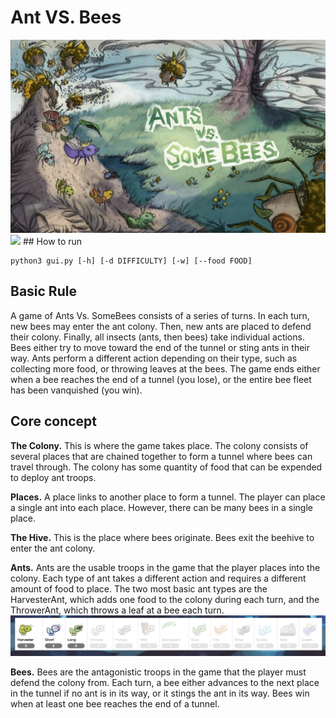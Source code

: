 # Ant VS. Bees
<img src="antvsbee-mainpage.png">
<img src="screenshoot.png">
## How to run

```
python3 gui.py [-h] [-d DIFFICULTY] [-w] [--food FOOD]
```
## Basic Rule
A game of Ants Vs. SomeBees consists of a series of turns. In each turn, new bees may enter the ant colony. Then, new ants are placed to defend their colony. Finally, all insects (ants, then bees) take individual actions. Bees either try to move toward the end of the tunnel or sting ants in their way. Ants perform a different action depending on their type, such as collecting more food, or throwing leaves at the bees. The game ends either when a bee reaches the end of a tunnel (you lose), or the entire bee fleet has been vanquished (you win).

## Core concept
**The Colony.** This is where the game takes place. The colony consists of several places that are chained together to form a tunnel where bees can travel through. The colony has some quantity of food that can be expended to deploy ant troops.

**Places.** A place links to another place to form a tunnel. The player can place a single ant into each place. However, there can be many bees in a single place.

**The Hive.** This is the place where bees originate. Bees exit the beehive to enter the ant colony.

**Ants.** Ants are the usable troops in the game that the player places into the colony. Each type of ant takes a different action and requires a different amount of food to place. The two most basic ant types are the HarvesterAnt, which adds one food to the colony during each turn, and the ThrowerAnt, which throws a leaf at a bee each turn. 
<img src="allAnts.png">

**Bees.** Bees are the antagonistic troops in the game that the player must defend the colony from. Each turn, a bee either advances to the next place in the tunnel if no ant is in its way, or it stings the ant in its way. Bees win when at least one bee reaches the end of a tunnel.
